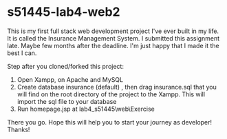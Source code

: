 # s51445-lab4-web2
This is my first full stack web development project I've ever built in my life. It is called the Insurance Management System. I submitted this assignment late. Maybe few months after the deadline. I'm just happy that I made it the best I can.

Step after you cloned/forked this project:
1. Open Xampp, on Apache and MySQL
2. Create database insurance (default) , then drag insurance.sql that you will find on the root directory of the project to the Xampp. This will import the sql file to your database
3. Run homepage.jsp at lab4_s51445\web\Exercise

There you go. Hope this will help you to start your journey as developer! Thanks!
